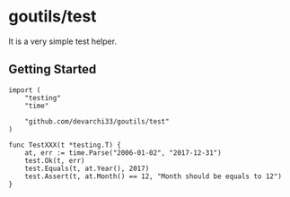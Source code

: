 # goutils/test

It is a very simple test helper.

## Getting Started

```golang
import (
	"testing"
	"time"

	"github.com/devarchi33/goutils/test"
)

func TestXXX(t *testing.T) {
	at, err := time.Parse("2006-01-02", "2017-12-31")
	test.Ok(t, err)
	test.Equals(t, at.Year(), 2017)
	test.Assert(t, at.Month() == 12, "Month should be equals to 12")
}
```